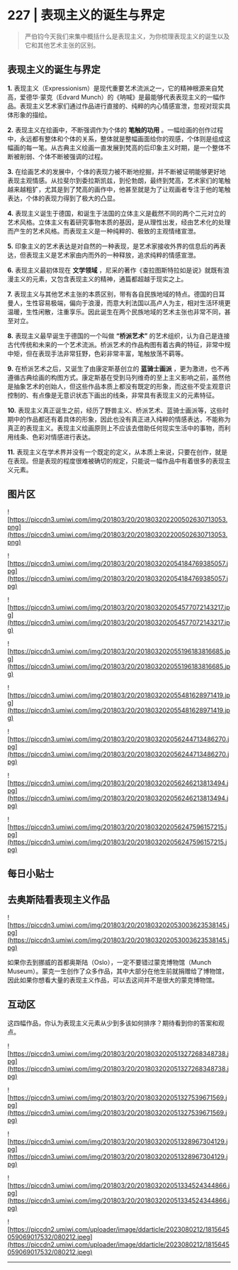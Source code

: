 # 227 | 表现主义的诞生与界定

> 严伯钧今天我们来集中概括什么是表现主义，为你梳理表现主义的诞生以及它和其他艺术主张的区别。

## 表现主义的诞生与界定

 **1.** 表现主义（Expressionism）是现代重要艺术流派之一，它的精神根源来自梵高，爱德华·蒙克（Edvard Munch）的《呐喊》是最能够代表表现主义的一幅作品。表现主义艺术家们通过作品进行直接的、纯粹的内心情感宣泄，忽视对现实具体形象的描绘。

 **2.** 表现主义在绘画中，不断强调作为个体的 **笔触的功用** 。一幅绘画的创作过程中，永远都有整体和个体的关系，整体就是整幅画面给你的观感，个体则是组成这幅画的每一笔。从古典主义绘画一直发展到梵高的后印象主义时期，是一个整体不断被削弱、个体不断被强调的过程。

 **3.** 在绘画艺术的发展中，个体的表现力被不断地挖掘，并不断被证明能够更好地表现主观情感。从拉斐尔到委拉斯凯兹，到伦勃朗，最终到梵高，艺术家们的笔触越来越粗犷，尤其是到了梵高的画作中，他甚至就是为了让观画者专注于他的笔触表达，个体的表现力得到了极大的凸显。

 **4.** 表现主义诞生于德国，和诞生于法国的立体主义是截然不同的两个二元对立的艺术风格。立体主义有着研究事物本质的基因，是从理性出发，经由艺术化的处理而产生的艺术风格。而表现主义是一种纯粹的、极致的主观情绪宣泄。

 **5.** 印象主义的艺术表达是对自然的一种表现，是艺术家接收外界的信息后的再表达，但表现主义是艺术家由内而外的一种释放，追求纯粹的情感宣泄。

 **6.** 表现主义最初体现在 **文学领域** ，尼采的著作《查拉图斯特拉如是说》就既有浪漫主义的元素，又包含表现主义的精神，通篇都超越于现实之上。

 **7.** 表现主义与其他艺术主张的本质区别，带有各自民族地域的特点。德国的日耳曼人，生性容易极端，偏向于浪漫，而意大利法国以高卢人为主，相对生活环境更温暖，生性闲散，注重享乐。因此诞生在两个民族地域的艺术主张也非常不同，甚至对立。

 **8.** 表现主义最早诞生于德国的一个叫做 **“桥派艺术”** 的艺术组织，认为自己是连接古代传统和未来的一个艺术流派。桥派艺术的作品构图有着古典的特征，非常中规中矩，但在表现手法非常狂野，色彩非常丰富，笔触放荡不羁等。

 **9.** 在桥派艺术之后，又诞生了由康定斯基创立的 **蓝骑士画派** ，更为激进，也不再遵循古典绘画的构图方式。康定斯基在受到马列维奇的至上主义影响之前，虽然他是抽象艺术的创始人，但这些作品本质上都没有既定的形象，而这些不受主观意识控制的、有点像是无意识状态下画出的线条，非常具有表现主义的元素特征。

 **10.** 表现主义真正诞生之前，经历了野兽主义、桥派艺术、蓝骑士画派等，这些时期中的作品都还有着具体的形象，因此也没有真正进入纯粹的情感表达，不能称为真正的表现主义。表现主义绘画原则上不应该去借助任何现实生活中的事物，而利用线条、色彩对情感进行表达。

 **11.** 表现主义在学术界并没有一个既定的定义，从本质上来说，只要在创作，就是在表现。但是表现的程度很难被确切的规定，只能说一幅作品中有着很多的表现主义元素。

## 图片区

![https://piccdn3.umiwi.com/img/201803/20/201803202200502630713053.png](https://piccdn3.umiwi.com/img/201803/20/201803202200502630713053.png)

![https://piccdn3.umiwi.com/img/201803/20/201803202054184769385057.jpg](https://piccdn3.umiwi.com/img/201803/20/201803202054184769385057.jpg)

![https://piccdn3.umiwi.com/img/201803/20/201803202054577072143217.jpg](https://piccdn3.umiwi.com/img/201803/20/201803202054577072143217.jpg)

![https://piccdn3.umiwi.com/img/201803/20/201803202055196183816685.jpg](https://piccdn3.umiwi.com/img/201803/20/201803202055196183816685.jpg)

![https://piccdn3.umiwi.com/img/201803/20/201803202055481628971419.jpg](https://piccdn3.umiwi.com/img/201803/20/201803202055481628971419.jpg)

![https://piccdn3.umiwi.com/img/201803/20/201803202056244713486270.jpg](https://piccdn3.umiwi.com/img/201803/20/201803202056244713486270.jpg)

![https://piccdn3.umiwi.com/img/201803/20/201803202056246213813494.jpg](https://piccdn3.umiwi.com/img/201803/20/201803202056246213813494.jpg)

![https://piccdn3.umiwi.com/img/201803/20/201803202056247596157215.jpg](https://piccdn3.umiwi.com/img/201803/20/201803202056247596157215.jpg)

## 每日小贴士

## 去奥斯陆看表现主义作品

![https://piccdn3.umiwi.com/img/201803/20/201803202053003623538145.jpg](https://piccdn3.umiwi.com/img/201803/20/201803202053003623538145.jpg)

如果你去到挪威的首都奥斯陆（Oslo），一定不要错过蒙克博物馆（Munch Museum）。蒙克一生创作了众多作品，其中大部分在他生前就捐赠给了博物馆，因此如果你想看大量的表现主义作品，可以去这间并不是很大的蒙克博物馆。

## 互动区

这四幅作品，你认为表现主义元素从少到多该如何排序？期待看到你的答案和观点。

![https://piccdn3.umiwi.com/img/201803/20/201803202051327268348738.jpg](https://piccdn3.umiwi.com/img/201803/20/201803202051327268348738.jpg)

![https://piccdn3.umiwi.com/img/201803/20/201803202051327539671569.jpg](https://piccdn3.umiwi.com/img/201803/20/201803202051327539671569.jpg)

![https://piccdn3.umiwi.com/img/201803/20/201803202051328967304129.jpg](https://piccdn3.umiwi.com/img/201803/20/201803202051328967304129.jpg)

![https://piccdn3.umiwi.com/img/201803/20/201803202051334524344866.jpg](https://piccdn3.umiwi.com/img/201803/20/201803202051334524344866.jpg)

![https://piccdn2.umiwi.com/uploader/image/ddarticle/2023080212/1815645059069017532/080212.jpeg](https://piccdn2.umiwi.com/uploader/image/ddarticle/2023080212/1815645059069017532/080212.jpeg)

---
